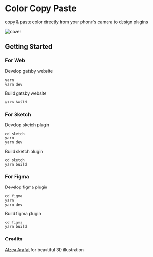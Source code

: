 # Color Copy Paste

copy & paste color directly from your phone's camera to design plugins

![cover](https://socialify.git.ci/sonnylazuardi/color-copy-paste/image?description=1&forks=1&language=1&owner=1&pulls=1&stargazers=1&theme=Light)

## Getting Started

### For Web

Develop gatsby website
```
yarn
yarn dev
```

Build gatsby website
```
yarn build
```

### For Sketch

Develop sketch plugin
```
cd sketch
yarn
yarn dev
```

Build sketch plugin
```
cd sketch
yarn build
```

### For Figma

Develop figma plugin
```
cd figma
yarn
yarn dev
```

Build figma plugin
```
cd figma
yarn build
```

### Credits

[Alzea Arafat](https://dribbble.com/alzea) for beautiful 3D illustration
